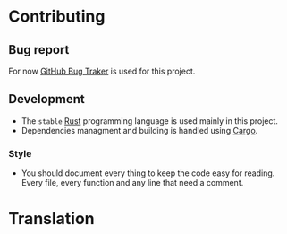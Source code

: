 # Contributing

## Bug report

For now [GitHub Bug Traker](https://github.com/zer0-x/stackbloatless/issues) is used for this project.

## Development

- The `stable` [Rust](https://www.rust-lang.org/) programming language is used mainly in this project.
- Dependencies managment and building is handled using [Cargo](https://doc.rust-lang.org/stable/cargo/).

### Style

- You should document every thing to keep the code easy for reading. Every file, every function and any line that need a comment.

<!-- TODO: Use pre-commit -->
<!-- #### Setup `pre-commit` -->
<!---->
<!-- To make every thing easy [**`pre-commit`**](https://pre-commit.com/) is used in this project, it should run in every commit, so you shouldn't commit any thing without checking it. -->
<!---->
<!-- First install it: -->
<!---->
<!-- ```shell -->
<!-- pip install pre-commit -->
<!-- ``` -->
<!---->
<!-- > It's better to use you OS's package manager to install it. -->
<!---->
<!-- Then add it as a git hook while you are inside the repository: -->
<!---->
<!-- ```shell -->
<!-- pre-commit install -->
<!-- ``` -->

# Translation
<!-- TODO:  -->
